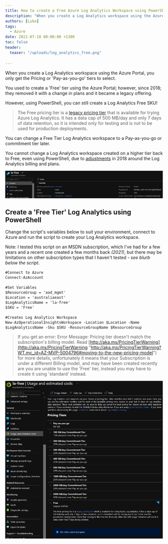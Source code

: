```yaml
---
title: How to create a Free Azure Log Analytics Workspace using PowerShell
description: "When you create a Log Analytics workspace using the Azure Portal, you only get the Pricing or 'Pay-as-you-go' tiers to select."
authors: [Luke]
tags:
  - Azure
date: 2021-07-10 00:00:00 +1300
toc: false
header:
  teaser: "/uploads/log_analytics_free.png"

---
```

When you create a Log Analytics workspace using the Azure Portal, you only get the Pricing or 'Pay-as-you-go' tiers to select.

You used to create a 'Free' tier using the Azure Portal; however, since 2018; they removed it with a change in plans and it became a legacy offering.

However, using PowerShell, you can still create a Log Analytics Free SKU!

> The Free pricing tier is a [legacy pricing tier](https://learn.microsoft.com/en-us/azure/azure-monitor/logs/cost-logs?WT.mc_id=AZ-MVP-5004796#legacy-pricing-tiers) that is available for trying Azure Log Analytics. It has a data cap of 500 MB/day and only 7 days of data retention, so it is intended only for testing and is not to be used for production deployments.

You can change a Free Tier Log Analytics workspace to a Pay-as-you-go or commitment tier later.

You cannot change a Log Analytics workspace created on a higher tier back to Free, even using PowerShell, due to [adjustments](https://azure.microsoft.com/en-us/blog/introducing-a-new-way-to-purchase-azure-monitoring-services/?WT.mc_id=AZ-MVP-5004796 "Introducing a new way to purchase Azure monitoring services") in 2018 around the Log Analytics billing and plans.

![Azure Log Analytics - Free](/uploads/log_analytics_free.png)

## Create a 'Free Tier' Log Analytics using PowerShell

Change the script's variables below to suit your environment, connect to Azure and run the script to create your Log Analytics workspace.

Note: I tested this script on an MSDN subscription, which I've had for a few years and a recent one created a few months back _(2021)_, but there may be limitations on other subscription types that I haven't tested _- see blurb below the script_.

    #Connect to Azure
    Connect-AzAccount
    
    #Set Variables
    $ResourceGroup = 'aad_mgmt'
    $Location = 'australiaeast'
    $LogAnalyticsName = 'la-free'
    $SKU = 'Free'
    
    #Creates Log Analytics Workspace
    New-AzOperationalInsightsWorkspace -Location $Location -Name $LogAnalyticsName -Sku $SKU -ResourceGroupName $ResourceGroup

> If you get an error: Error Message: Pricing tier doesn't match the subscription's billing model. Read [http://aka.ms/PricingTierWarning](http://aka.ms/PricingTierWarning "http://aka.ms/PricingTierWarning?WT.mc_id=AZ-MVP-5004796#moving-to-the-new-pricing-model") for more details, unfortunately it means that your Subscription is under a different Billing model, and may have been created recently are you are unable to use the 'Free' tier, instead you may have to create it using 'standard' instead.

![Azure Log Analytics - Free](/uploads/log_analytics_free_tier.png)
